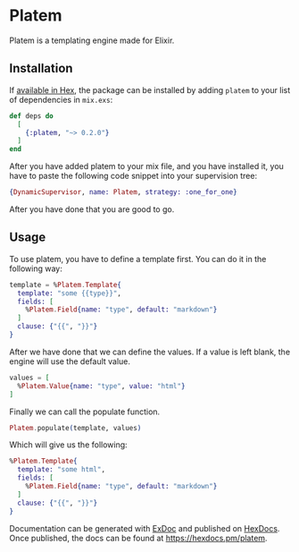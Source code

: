 # Platem

Platem is a templating engine made for Elixir.

## Installation

If [available in Hex](https://hex.pm/docs/publish), the package can be installed
by adding `platem` to your list of dependencies in `mix.exs`:

```elixir
def deps do
  [
    {:platem, "~> 0.2.0"}
  ]
end
```

After you have added platem to your mix file, and you have installed it, you have to paste the following code snippet into your supervision tree:

```elixir
{DynamicSupervisor, name: Platem, strategy: :one_for_one}
```

After you have done that you are good to go.

## Usage

To use platem, you have to define a template first. You can do it in the following way:

```elixir
template = %Platem.Template{
  template: "some {{type}}",
  fields: [
    %Platem.Field{name: "type", default: "markdown"}
  ]
  clause: {"{{", "}}"}
}
```

After we have done that we can define the values.
If a value is left blank, the engine will use the default value.

```elixir
values = [
  %Platem.Value{name: "type", value: "html"}
]
```

Finally we can call the populate function.

```elixir
Platem.populate(template, values)
```

Which will give us the following:

```elixir
%Platem.Template{
  template: "some html",
  fields: [
    %Platem.Field{name: "type", default: "markdown"}
  ]
  clause: {"{{", "}}"}
}
```

Documentation can be generated with [ExDoc](https://github.com/elixir-lang/ex_doc)
and published on [HexDocs](https://hexdocs.pm). Once published, the docs can
be found at <https://hexdocs.pm/platem>.
